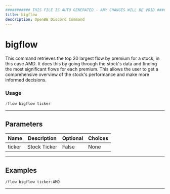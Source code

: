 ```yaml
---
########### THIS FILE IS AUTO GENERATED - ANY CHANGES WILL BE VOID ###########
title: bigflow
description: OpenBB Discord Command
---
```


# bigflow

This command retrieves the top 20 largest flow by premium for a stock, in this case AMD. It does this by going through the stock's data and finding the most significant flows for each premium. This allows the user to get a comprehensive overview of the stock's performance and make more informed decisions.

### Usage

```python wordwrap
/flow bigflow ticker
```

---

## Parameters

| Name | Description | Optional | Choices |
| ---- | ----------- | -------- | ------- |
| ticker | Stock Ticker | False | None |


---

## Examples

```
/flow bigflow ticker:AMD
```

---
